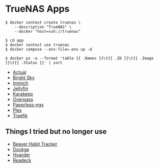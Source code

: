 # TrueNAS Apps

```
$ docker context create truenas \
    --description "TrueNAS" \
    --docker "host=ssh://truenas"
```

```
$ cd app
$ docker context use truenas
$ docker compose --env-file=.env up -d
```

```
$ docker ps -a --format 'table {{ .Names }}\t{{ .ID }}\t{{ .Image }}\t{{ .Status }}' | sort
```

- [Actual](./actual)
- [Bright Sky](./brightsky)
- [Immich](./immich)
- [Jellyfin](./jellyfin)
- [Karakeep](./karakeep)
- [Overpass](./overpass)
- [Paperless-ngx](./paperless-ngx)
- [Plex](./plex)
- [Traefik](./traefik)

## Things I tried but no longer use

- [Beaver Habit Tracker](https://github.com/jansauer/truenas-apps/commit/85c5082a5e24f5dd7842b9361773f322ffc7c057)
- [Dockge](https://github.com/jansauer/truenas-apps/commit/163b23a51de3ec839bff9f35eebbb03a81ef795f)
- [Hoarder](https://github.com/jansauer/truenas-apps/blob/1a8e0e5c252a3c12a75373f932ef0ef964dfccc1/hoarder/README.md)
- [Readeck](https://github.com/jansauer/truenas-apps/blob/038f03369f001b2aa98e3bec9a15fc84fa0be5a0/readeck/README.md)
